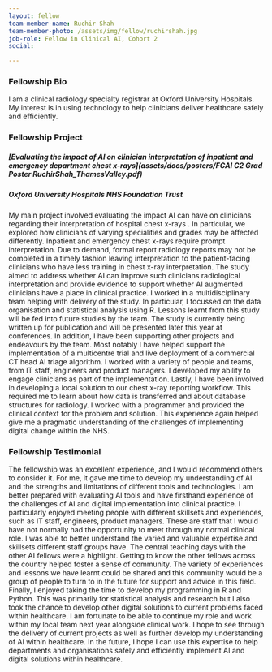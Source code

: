 ```yaml
---
layout: fellow
team-member-name: Ruchir Shah
team-member-photo: /assets/img/fellow/ruchirshah.jpg
job-role: Fellow in Clinical AI, Cohort 2
social:

---
```


### Fellowship Bio
I am a clinical radiology specialty registrar at Oxford University Hospitals. My interest is in using technology to help clinicians deliver healthcare safely and efficiently. 


### Fellowship Project
##### _[Evaluating the impact of AI on clinician interpretation of inpatient and emergency department chest x-rays](assets/docs/posters/FCAI C2 Grad Poster RuchirShah_ThamesValley.pdf)_
##### Oxford University Hospitals NHS Foundation Trust

My main project involved evaluating the impact AI can have on clinicians regarding their interpretation of hospital chest x-rays  . In particular, we explored how clinicians of varying specialities and grades may be affected differently.   Inpatient and emergency chest x-rays require prompt interpretation. Due to demand, formal report radiology reports may not be completed in a timely fashion leaving interpretation to the patient-facing clinicians who have less training in chest x-ray interpretation. The study aimed to address whether AI can improve such clinicians radiological interpretation and provide evidence to support whether AI augmented clinicians have a place in clinical practice.  I worked in a multidisciplinary team helping with delivery of the study. In particular, I focussed on the data organisation and statistical analysis using R. Lessons learnt from this study will be fed into future studies by the team.  The study is currently being written up for publication and will be presented later this year at conferences. In addition, I have been supporting other projects and endeavours by the team. Most notably I have helped support the implementation of a multicentre trial and live deployment of a commercial CT head AI triage algorithm. I worked with a variety of people and teams, from IT staff, engineers and product managers. I developed my ability to engage clinicians as part of the implementation.  Lastly, I have been involved in developing a local solution to our chest x-ray reporting workflow. This required me to learn about how data is transferred and about database structures for radiology. I worked with a programmer and provided the clinical context for the problem and solution. This experience again helped give me a pragmatic understanding of the challenges of implementing digital change within the NHS.  
### Fellowship Testimonial
The fellowship was an excellent experience, and I would recommend others to consider it. For me, it gave me time to develop my understanding of AI and the strengths and limitations of different tools and technologies. I am better prepared with evaluating AI tools and have firsthand experience of the challenges of AI and digital implementation into clinical practice.  I particularly enjoyed meeting people with different skillsets and experiences, such as IT staff, engineers, product managers. These are staff that I would have not normally had the opportunity to meet through my normal clinical role. I was able to better understand the varied and valuable expertise and skillsets different staff groups have.  The central teaching days with the other AI fellows were a highlight. Getting to know the other fellows across the country helped foster a sense of community. The variety of experiences and lessons we have learnt could be shared and this community would be a group of people to turn to in the future for support and advice in this field.  Finally, I enjoyed taking the time to develop my programming in R and Python.  This was primarily for statistical analysis and research but I also took the chance to develop other digital solutions to current problems faced within healthcare.  I am fortunate to be able to continue my role and work within my local team next year alongside clinical work. I hope to see through the delivery of current projects as well as further develop my understanding of AI within healthcare. In the future, I hope I can use this expertise to help departments and organisations safely and efficiently implement AI and digital solutions within healthcare. 

